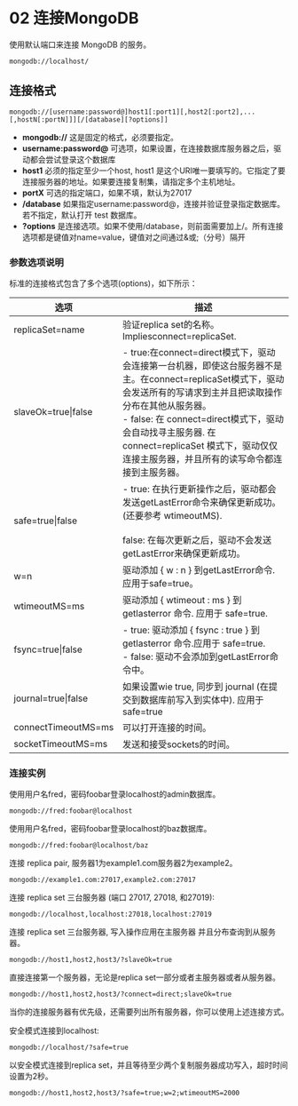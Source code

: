 # 02 连接MongoDB

使用默认端口来连接 MongoDB 的服务。

```shell
mongodb://localhost/
```

## 连接格式

```shell
mongodb://[username:password@]host1[:port1][,host2[:port2],...[,hostN[:portN]]][/[database][?options]]
```

- **mongodb://** 这是固定的格式，必须要指定。
- **username:password@** 可选项，如果设置，在连接数据库服务器之后，驱动都会尝试登录这个数据库
- **host1** 必须的指定至少一个host, host1 是这个URI唯一要填写的。它指定了要连接服务器的地址。如果要连接复制集，请指定多个主机地址。
- **portX** 可选的指定端口，如果不填，默认为27017
- **/database** 如果指定username:password@，连接并验证登录指定数据库。若不指定，默认打开 test 数据库。
- **?options** 是连接选项。如果不使用/database，则前面需要加上/。所有连接选项都是键值对name=value，键值对之间通过&或;（分号）隔开

### 参数选项说明

标准的连接格式包含了多个选项(options)，如下所示：  

| 选项                  | 描述                                                                                                                                                                                                       |
| ------------------- | -------------------------------------------------------------------------------------------------------------------------------------------------------------------------------------------------------- |
| replicaSet=name     | 验证replica set的名称。 Impliesconnect=replicaSet.                                                                                                                                                             |
| slaveOk=true\|false | - true:在connect=direct模式下，驱动会连接第一台机器，即使这台服务器不是主。在connect=replicaSet模式下，驱动会发送所有的写请求到主并且把读取操作分布在其他从服务器。<br>- false: 在 connect=direct模式下，驱动会自动找寻主服务器. 在connect=replicaSet 模式下，驱动仅仅连接主服务器，并且所有的读写命令都连接到主服务器。 |
| safe=true\|false    | - true: 在执行更新操作之后，驱动都会发送getLastError命令来确保更新成功。(还要参考 wtimeoutMS).<br><br>false: 在每次更新之后，驱动不会发送getLastError来确保更新成功。                                                                                        |
| w=n                 | 驱动添加 { w : n } 到getLastError命令. 应用于safe=true。                                                                                                                                                            |
| wtimeoutMS=ms       | 驱动添加 { wtimeout : ms } 到 getlasterror 命令. 应用于 safe=true.                                                                                                                                                 |
| fsync=true\|false   | - true: 驱动添加 { fsync : true } 到 getlasterror 命令.应用于 safe=true.<br>- false: 驱动不会添加到getLastError命令中。                                                                                                       |
| journal=true\|false | 如果设置wie true, 同步到 journal (在提交到数据库前写入到实体中). 应用于 safe=true                                                                                                                                                |
| connectTimeoutMS=ms | 可以打开连接的时间。                                                                                                                                                                                               |
| socketTimeoutMS=ms  | 发送和接受sockets的时间。                                                                                                                                                                                         |

### 连接实例

使用用户名fred，密码foobar登录localhost的admin数据库。

```shell
mongodb://fred:foobar@localhost
```

使用用户名fred，密码foobar登录localhost的baz数据库。

```shell
mongodb://fred:foobar@localhost/baz
```

连接 replica pair, 服务器1为example1.com服务器2为example2。

```shell
mongodb://example1.com:27017,example2.com:27017
```

连接 replica set 三台服务器 (端口 27017, 27018, 和27019):

```shell
mongodb://localhost,localhost:27018,localhost:27019
```

连接 replica set 三台服务器, 写入操作应用在主服务器 并且分布查询到从服务器。

```shell
mongodb://host1,host2,host3/?slaveOk=true
```

直接连接第一个服务器，无论是replica set一部分或者主服务器或者从服务器。

```shell
mongodb://host1,host2,host3/?connect=direct;slaveOk=true
```

当你的连接服务器有优先级，还需要列出所有服务器，你可以使用上述连接方式。

安全模式连接到localhost:

```shell
mongodb://localhost/?safe=true
```

以安全模式连接到replica set，并且等待至少两个复制服务器成功写入，超时时间设置为2秒。

```shell
mongodb://host1,host2,host3/?safe=true;w=2;wtimeoutMS=2000
```
